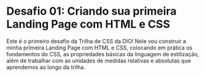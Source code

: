 # Desafio 01: Criando sua primeira Landing Page com HTML e CSS

Este é o primeiro desafio da Trilha de CSS da DIO! Nele vou construir a minha primeira Landing Page com HTML e CSS, colocando em prática os fundamentos do CSS, as propriedades básicas da linguagem de estilização, além de trabalhar com as unidades de medidas relativas e absolutas que aprendemos ao longo da trilha.